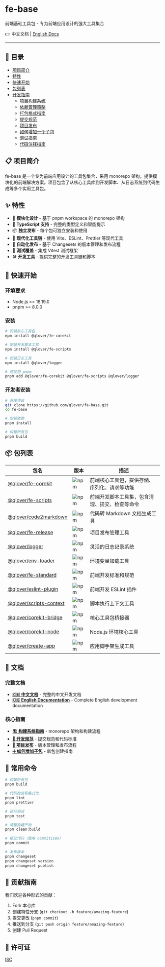 # fe-base

前端基础工具包 - 专为前端应用设计的强大工具集合

👉 中文文档 | [English Docs](./README_EN.md)

---

## 📖 目录

- [项目简介](#-项目简介)
- [特性](#-特性)
- [快速开始](#-快速开始)
- [包列表](#-包列表)
- [开发指南](./docs/zh/index.md)
  - [项目构建系统](./docs/zh/builder-guide/project-build-system.md)
  - [依赖管理策略](./docs/zh/builder-guide/dependency-management.md)
  - [打包格式指南](./docs/zh/builder-guide/build-formats-config.md)
  - [提交规范](./docs/zh/commit-convention.md)
  - [项目发布](./docs/zh/project-release.md)
  - [如何增加一个子包](./docs/zh/how-to-add-a-subpackage.md)
  - [测试指南](./docs/zh/testing-guide.md)
  - [代码注释指南](./docs/zh/code-comments-guide.md)

## 📋 项目简介

fe-base 是一个专为前端应用设计的工具包集合，采用 monorepo 架构，提供模块化的前端解决方案。项目包含了从核心工具库到开发脚本、从日志系统到代码生成等多个实用工具包。

## ✨ 特性

- 🎯 **模块化设计** - 基于 pnpm workspace 的 monorepo 架构
- 🔧 **TypeScript 支持** - 完整的类型定义和智能提示
- 📦 **独立发布** - 每个包可独立安装和使用
- 🚀 **现代化工具链** - 使用 Vite、ESLint、Prettier 等现代工具
- 🔄 **自动化发布** - 基于 Changesets 的版本管理和发布流程
- 🧪 **测试覆盖** - 集成 Vitest 测试框架
- 🛠️ **开发工具** - 提供完整的开发工具链和脚本

## 🚀 快速开始

### 环境要求

- Node.js >= 18.19.0
- pnpm >= 8.0.0

### 安装

```bash
# 安装核心工具包
npm install @qlover/fe-corekit

# 安装开发脚本工具
npm install @qlover/fe-scripts

# 安装日志工具
npm install @qlover/logger

# 或使用 pnpm
pnpm add @qlover/fe-corekit @qlover/fe-scripts @qlover/logger
```

### 开发者安装

```bash
# 克隆项目
git clone https://github.com/qlover/fe-base.git
cd fe-base

# 安装依赖
pnpm install

# 构建所有包
pnpm build
```

## 📦 包列表

| 包名                                                                      | 版本                                                              | 描述                                           |
| ------------------------------------------------------------------------- | ----------------------------------------------------------------- | ---------------------------------------------- |
| [@qlover/fe-corekit](./packages/fe-corekit/README.md)                     | ![npm](https://img.shields.io/npm/v/@qlover/fe-corekit)           | 前端核心工具包，提供存储、序列化、请求等功能   |
| [@qlover/fe-scripts](./packages/fe-scripts/README.md)                     | ![npm](https://img.shields.io/npm/v/@qlover/fe-scripts)           | 前端开发脚本工具集，包含清理、提交、检查等命令 |
| [@qlover/code2markdown](./packages/fe-code2markdown/README.md)         | ![npm](https://img.shields.io/npm/v/@qlover/code2markdown)     | 代码转 Markdown 文档生成工具                   |
| [@qlover/fe-release](./packages/fe-release/README.md)                     | ![npm](https://img.shields.io/npm/v/@qlover/fe-release)           | 项目发布管理工具                               |
| [@qlover/logger](./packages/logger/README.md)                             | ![npm](https://img.shields.io/npm/v/@qlover/logger)               | 灵活的日志记录系统                             |
| [@qlover/env-loader](./packages/env-loader/README.md)                     | ![npm](https://img.shields.io/npm/v/@qlover/env-loader)           | 环境变量加载工具                               |
| [@qlover/fe-standard](./packages/fe-standard/README.md)                   | ![npm](https://img.shields.io/npm/v/@qlover/fe-standard)          | 前端开发标准和规范                             |
| [@qlover/eslint-plugin](./packages/eslint-plugin/README.md) | ![npm](https://img.shields.io/npm/v/@qlover/eslint-plugin) | 前端开发 ESLint 插件                           |
| [@qlover/scripts-context](./packages/scripts-context/README.md)           | ![npm](https://img.shields.io/npm/v/@qlover/scripts-context)      | 脚本执行上下文工具                             |
| [@qlover/corekit-bridge](./packages/corekit-bridge/README.md)             | ![npm](https://img.shields.io/npm/v/@qlover/corekit-bridge)       | 核心工具包桥接器                               |
| [@qlover/corekit-node](./packages/corekit-node/README.md)                 | ![npm](https://img.shields.io/npm/v/@qlover/corekit-node)         | Node.js 环境核心工具                           |
| [@qlover/create-app](./packages/create-app/README.md)                     | ![npm](https://img.shields.io/npm/v/@qlover/create-app)           | 应用脚手架生成工具                             |

## 📄 文档

### 完整文档

- **[🇨🇳 中文文档](./docs/zh/index.md)** - 完整的中文开发文档
- **[🇺🇸 English Documentation](./docs/en/index.md)** - Complete English development documentation

### 核心指南

- **[🏗️ 构建系统指南](./docs/zh/builder-guide/index.md)** - monorepo 架构和构建流程
- **[📝 开发规范](./docs/zh/commit-convention.md)** - 提交规范和代码标准
- **[🚀 项目发布](./docs/zh/project-release.md)** - 版本管理和发布流程
- **[➕ 如何增加子包](./docs/zh/how-to-add-a-subpackage.md)** - 新包创建指南

## 🔧 常用命令

```bash
# 构建所有包
pnpm build

# 代码检查和格式化
pnpm lint
pnpm prettier

# 运行测试
pnpm test

# 清理构建产物
pnpm clean:build

# 提交代码（使用 commitizen）
pnpm commit

# 发布版本
pnpm changeset
pnpm changeset version
pnpm changeset publish
```

## 🤝 贡献指南

我们欢迎各种形式的贡献：

1. Fork 本仓库
2. 创建特性分支 (`git checkout -b feature/amazing-feature`)
3. 提交更改 (`pnpm commit`)
4. 推送到分支 (`git push origin feature/amazing-feature`)
5. 创建 Pull Request

## 📄 许可证

[ISC](./LICENSE)
